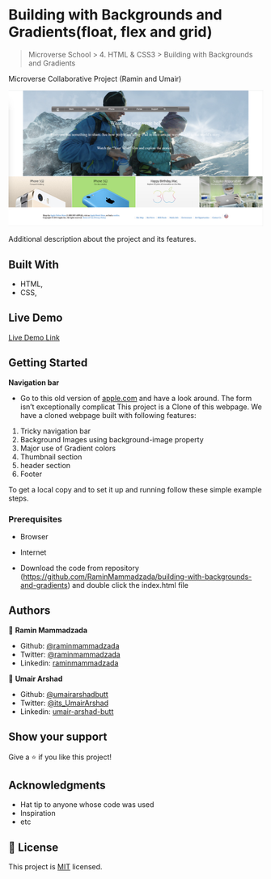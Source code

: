 # Building with Backgrounds and Gradients(float, flex and grid)

> Microverse School > 4. HTML & CSS3 > Building with Backgrounds and Gradients

Microverse Collaborative Project (Ramin and Umair)

![screenshot](img/page_screenshot.png)

Additional description about the project and its features.

## Built With

- HTML,
- CSS,

## Live Demo

[Live Demo Link](https://rawcdn.githack.com/RaminMammadzada/building-with-backgrounds-and-gradients/1966b3292c77d2fd517871cba9f118e4a8d1b9ac/index.html)


## Getting Started

**Navigation bar**
- Go to this old version of [apple.com](https://web.archive.org/web/20140301004610/http://www.apple.com/) and have a look around. The form isn’t exceptionally complicat
This project is a Clone of this webpage.
We have a cloned webpage built with following features:

1. Tricky navigation bar
2. Background Images using background-image property
3. Major use of Gradient colors
4. Thumbnail section
5. header section
6. Footer

To get a local copy  and to set it up and running follow these simple example steps.

### Prerequisites

- Browser
- Internet

- Download the code from repository (https://github.com/RaminMammadzada/building-with-backgrounds-and-gradients) and double click the index.html file


## Authors

👤 **Ramin Mammadzada**

- Github: [@raminmammadzada](https://github.com/raminmammadzada)
- Twitter: [@raminmammadzada](https://twitter.com/raminmammadzada)
- Linkedin: [raminmammadzada](https://linkedin.com/raminmammadzada) 

👤 **Umair Arshad**

- Github: [@umairarshadbutt](https://github.com/umairarshadbutt)
- Twitter: [@its_UmairArshad](https://twitter.com/its_UmairArshad)
- Linkedin: [umair-arshad-butt](https://www.linkedin.com/in/umair-arshad-butt/)



## Show your support

Give a ⭐️ if you like this project!

## Acknowledgments

- Hat tip to anyone whose code was used
- Inspiration
- etc

## 📝 License

This project is [MIT](LICENSE) licensed.

